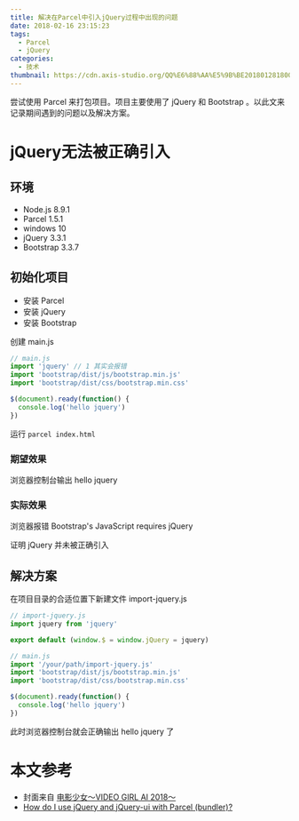 ```yaml
---
title: 解决在Parcel中引入jQuery过程中出现的问题
date: 2018-02-16 23:15:23
tags:
  - Parcel
  - jQuery
categories:
  - 技术
thumbnail: https://cdn.axis-studio.org/QQ%E6%88%AA%E5%9B%BE20180128180019-min.png
---
```


尝试使用 Parcel 来打包项目。项目主要使用了 jQuery 和 Bootstrap 。以此文来记录期间遇到的问题以及解决方案。

# jQuery无法被正确引入

## 环境

- Node.js 8.9.1
- Parcel 1.5.1
- windows 10
- jQuery 3.3.1
- Bootstrap 3.3.7

## 初始化项目

- 安装 Parcel
- 安装 jQuery
- 安装 Bootstrap

创建 main.js

```javaScript
// main.js
import 'jquery' // 1 其实会报错
import 'bootstrap/dist/js/bootstrap.min.js'
import 'bootstrap/dist/css/bootstrap.min.css'

$(document).ready(function() {
  console.log('hello jquery')
})
```

运行 `parcel index.html`

### 期望效果

浏览器控制台输出 hello jquery

### 实际效果

浏览器报错 Bootstrap's JavaScript requires jQuery

证明 jQuery 并未被正确引入

## 解决方案

在项目目录的合适位置下新建文件 import-jquery.js

```javaScript
// import-jquery.js
import jquery from 'jquery'

export default (window.$ = window.jQuery = jquery)
```

```javaScript
// main.js
import '/your/path/import-jquery.js'
import 'bootstrap/dist/js/bootstrap.min.js'
import 'bootstrap/dist/css/bootstrap.min.css'

$(document).ready(function() {
  console.log('hello jquery')
})
```

此时浏览器控制台就会正确输出 hello jquery 了

# 本文参考

- 封面来自 [电影少女～VIDEO GIRL AI 2018～](http://www.zimuzu.tv/resource/35935)
- [How do I use jQuery and jQuery-ui with Parcel (bundler)?](https://stackoverflow.com/questions/47968529/how-do-i-use-jquery-and-jquery-ui-with-parcel-bundler)

